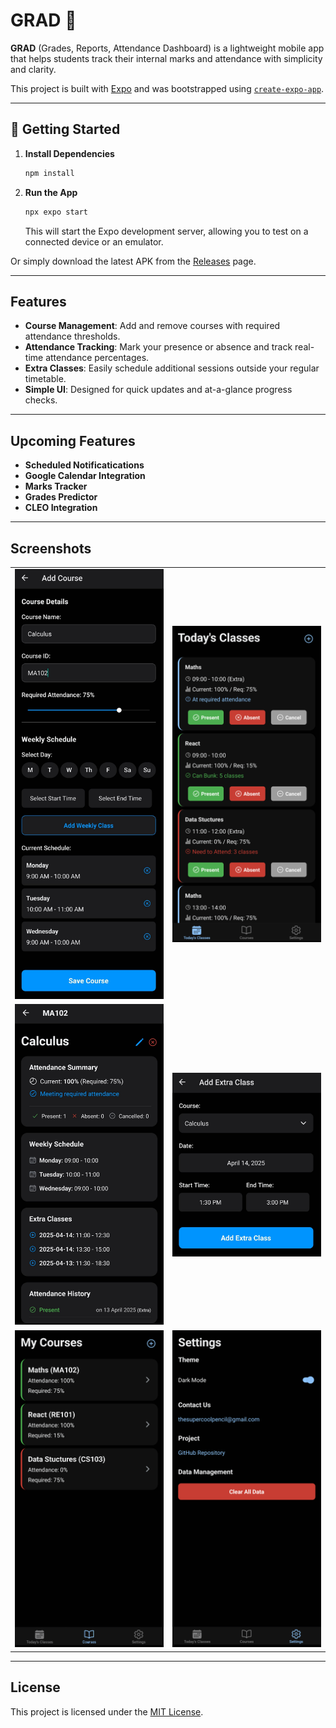 # GRAD 👋
**GRAD** (Grades, Reports, Attendance Dashboard) is a lightweight mobile app that helps students track their internal marks and attendance with simplicity and clarity.

This project is built with [Expo](https://expo.dev) and was bootstrapped using [`create-expo-app`](https://www.npmjs.com/package/create-expo-app).

---

## 🚀 Getting Started

1. **Install Dependencies**  
   ```bash
   npm install
   ```

2. **Run the App**  
   ```bash
   npx expo start
   ```
   This will start the Expo development server, allowing you to test on a connected device or an emulator.

Or simply download the latest APK from the [Releases](https://github.com/SuperCoolPencil/GRAD/releases) page.

---

## Features

- **Course Management**: Add and remove courses with required attendance thresholds.
- **Attendance Tracking**: Mark your presence or absence and track real-time attendance percentages.
- **Extra Classes**: Easily schedule additional sessions outside your regular timetable.
- **Simple UI**: Designed for quick updates and at-a-glance progress checks.

---

## Upcoming Features

- **Scheduled Notificatications**
- **Google Calendar Integration**
- **Marks Tracker**
- **Grades Predictor**
- **CLEO Integration**

---

## Screenshots

<table>
  <tr>
    <td align="center"><img src="demo-screens/add-course.jpeg" alt="Add Course" width="300" /></td>
    <td align="center"><img src="demo-screens/classes.png" alt="Classes" width="300" /></td>
  </tr>
  <tr>
    <td align="center"><img src="demo-screens/course-info.jpeg" alt="Course Info" width="300" /></td>
    <td align="center"><img src="demo-screens/extra-class.jpeg" alt="Extra Class" width="300" /></td>
  </tr>
  <tr>
    <td align="center"><img src="demo-screens/my-courses.png" alt="My Courses" width="300" /></td>
    <td align="center"><img src="demo-screens/settings.png" alt="Settings" width="300" /></td>
  </tr>
</table>

---

## License

This project is licensed under the [MIT License](LICENSE).